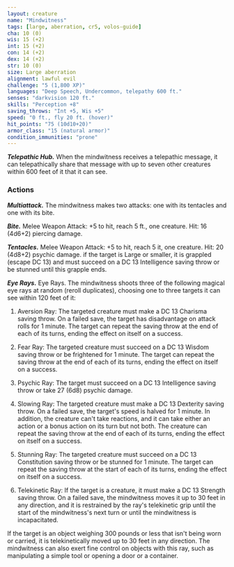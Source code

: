 ```yaml
---
layout: creature
name: "Mindwitness"
tags: [large, aberration, cr5, volos-guide]
cha: 10 (0)
wis: 15 (+2)
int: 15 (+2)
con: 14 (+2)
dex: 14 (+2)
str: 10 (0)
size: Large aberration
alignment: lawful evil
challenge: "5 (1,800 XP)"
languages: "Deep Speech, Undercommon, telepathy 600 ft."
senses: "darkvision 120 ft."
skills: "Perception +8"
saving_throws: "Int +5, Wis +5"
speed: "0 ft., fly 20 ft. (hover)"
hit_points: "75 (10d10+20)"
armor_class: "15 (natural armor)"
condition_immunities: "prone"
---
```


***Telepathic Hub.*** When the mindwitness receives a telepathic message, it can telepathically share that message with up to seven other creatures within 600 feet of it that it can see.

### Actions

***Multiattack.*** The mindwitness makes two attacks: one with its tentacles and one with its bite.

***Bite.*** Melee Weapon Attack: +5 to hit, reach 5 ft., one creature. Hit: 16 (4d6+2) piercing damage.

***Tentacles.*** Melee Weapon Attack: +5 to hit, reach 5 it, one creature. Hit: 20 (4d8+2) psychic damage. if the target is Large or smaller, it is grappled (escape DC 13) and must succeed on a DC 13 Intelligence saving throw or be stunned until this grapple ends.

***Eye Rays.*** Eye Rays. The mindwitness shoots three of the following magical eye rays at random (reroll duplicates), choosing one to three targets it can see within 120 feet of it:

1. Aversion Ray: The targeted creature must make a DC 13 Charisma saving throw. On a failed save, the target has disadvantage on attack rolls for 1 minute. The target can repeat the saving throw at the end of each of its turns, ending the effect on itself on a success.

2. Fear Ray: The targeted creature must succeed on a DC 13 Wisdom saving throw or be frightened for 1 minute. The target can repeat the saving throw at the end of each of its turns, ending the effect on itself on a success.

3. Psychic Ray: The target must succeed on a DC 13 Intelligence saving throw or take 27 (6d8) psychic damage.

4. Slowing Ray: The targeted creature must make a DC 13 Dexterity saving throw. On a failed save, the target's speed is halved for 1 minute. In addition, the creature can't take reactions, and it can take either an action or a bonus action on its turn but not both. The creature can repeat the saving throw at the end of each of its turns, ending the effect on itself on a success.

5. Stunning Ray: The targeted creature must succeed on a DC 13 Constitution saving throw or be stunned for 1 minute. The target can repeat the saving throw at the start of each of its turns, ending the effect on itself on a success.

6. Telekinetic Ray: If the target is a creature, it must make a DC 13 Strength saving throw. On a failed save, the mindwitness moves it up to 30 feet in any direction, and it is restrained by the ray's telekinetic grip until the start of the mindwitness's next turn or until the mindwitness is incapacitated.

If the target is an object weighing 300 pounds or less that isn't being worn or carried, it is telekinetically moved up to 30 feet in any direction. The mindwitness can also exert fine control on objects with this ray, such as manipulating a simple tool or opening a door or a container.
